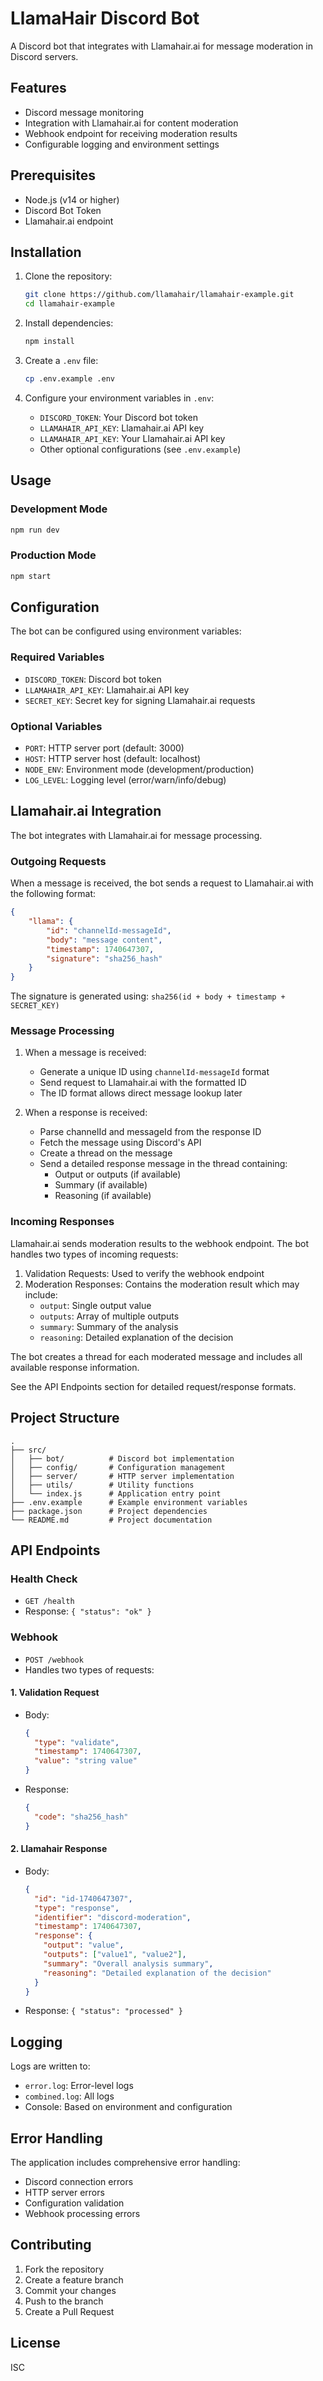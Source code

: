 # LlamaHair Discord Bot

A Discord bot that integrates with Llamahair.ai for message moderation in Discord servers.

## Features

- Discord message monitoring
- Integration with Llamahair.ai for content moderation
- Webhook endpoint for receiving moderation results
- Configurable logging and environment settings

## Prerequisites

- Node.js (v14 or higher)
- Discord Bot Token
- Llamahair.ai endpoint

## Installation

1. Clone the repository:
   ```bash
   git clone https://github.com/llamahair/llamahair-example.git
   cd llamahair-example
   ```

2. Install dependencies:
   ```bash
   npm install
   ```

3. Create a `.env` file:
   ```bash
   cp .env.example .env
   ```

4. Configure your environment variables in `.env`:
   - `DISCORD_TOKEN`: Your Discord bot token
   - `LLAMAHAIR_API_KEY`: Llamahair.ai API key
   - `LLAMAHAIR_API_KEY`: Your Llamahair.ai API key
   - Other optional configurations (see `.env.example`)

## Usage

### Development Mode

```bash
npm run dev
```

### Production Mode

```bash
npm start
```

## Configuration

The bot can be configured using environment variables:

### Required Variables
- `DISCORD_TOKEN`: Discord bot token
- `LLAMAHAIR_API_KEY`: Llamahair.ai API key
- `SECRET_KEY`: Secret key for signing Llamahair.ai requests

### Optional Variables
- `PORT`: HTTP server port (default: 3000)
- `HOST`: HTTP server host (default: localhost)
- `NODE_ENV`: Environment mode (development/production)
- `LOG_LEVEL`: Logging level (error/warn/info/debug)

## Llamahair.ai Integration

The bot integrates with Llamahair.ai for message processing.

### Outgoing Requests
When a message is received, the bot sends a request to Llamahair.ai with the following format:
```json
{
    "llama": {
        "id": "channelId-messageId",
        "body": "message content",
        "timestamp": 1740647307,
        "signature": "sha256_hash"
    }
}
```
The signature is generated using: `sha256(id + body + timestamp + SECRET_KEY)`

### Message Processing
1. When a message is received:
   - Generate a unique ID using `channelId-messageId` format
   - Send request to Llamahair.ai with the formatted ID
   - The ID format allows direct message lookup later

2. When a response is received:
   - Parse channelId and messageId from the response ID
   - Fetch the message using Discord's API
   - Create a thread on the message
   - Send a detailed response message in the thread containing:
     - Output or outputs (if available)
     - Summary (if available)
     - Reasoning (if available)

### Incoming Responses
Llamahair.ai sends moderation results to the webhook endpoint. The bot handles two types of incoming requests:

1. Validation Requests: Used to verify the webhook endpoint
2. Moderation Responses: Contains the moderation result which may include:
   - `output`: Single output value
   - `outputs`: Array of multiple outputs
   - `summary`: Summary of the analysis
   - `reasoning`: Detailed explanation of the decision

The bot creates a thread for each moderated message and includes all available response information.

See the API Endpoints section for detailed request/response formats.

## Project Structure

```
.
├── src/
│   ├── bot/          # Discord bot implementation
│   ├── config/       # Configuration management
│   ├── server/       # HTTP server implementation
│   ├── utils/        # Utility functions
│   └── index.js      # Application entry point
├── .env.example      # Example environment variables
├── package.json      # Project dependencies
└── README.md         # Project documentation
```

## API Endpoints

### Health Check
- `GET /health`
- Response: `{ "status": "ok" }`

### Webhook
- `POST /webhook`
- Handles two types of requests:

#### 1. Validation Request
- Body:
  ```json
  {
    "type": "validate",
    "timestamp": 1740647307,
    "value": "string value"
  }
  ```
- Response:
  ```json
  {
    "code": "sha256_hash"
  }
  ```

#### 2. Llamahair Response
- Body:
  ```json
  {
    "id": "id-1740647307",
    "type": "response",
    "identifier": "discord-moderation",
    "timestamp": 1740647307,
    "response": {
      "output": "value",
      "outputs": ["value1", "value2"],
      "summary": "Overall analysis summary",
      "reasoning": "Detailed explanation of the decision"
    }
  }
  ```
- Response: `{ "status": "processed" }`

## Logging

Logs are written to:
- `error.log`: Error-level logs
- `combined.log`: All logs
- Console: Based on environment and configuration

## Error Handling

The application includes comprehensive error handling:
- Discord connection errors
- HTTP server errors
- Configuration validation
- Webhook processing errors

## Contributing

1. Fork the repository
2. Create a feature branch
3. Commit your changes
4. Push to the branch
5. Create a Pull Request

## License

ISC
